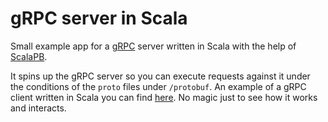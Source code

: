 # gRPC server in Scala

Small example app for a [gRPC](https://grpc.io/) server written in Scala with the help of [ScalaPB](https://github.com/scalapb/ScalaPB).

It spins up the gRPC server so you can execute requests against it under the conditions of the `proto` files under `/protobuf`. An example of a gRPC client written in Scala you can find [here](https://github.com/maoertel/grpc-client). No magic just to see how it works and interacts.
